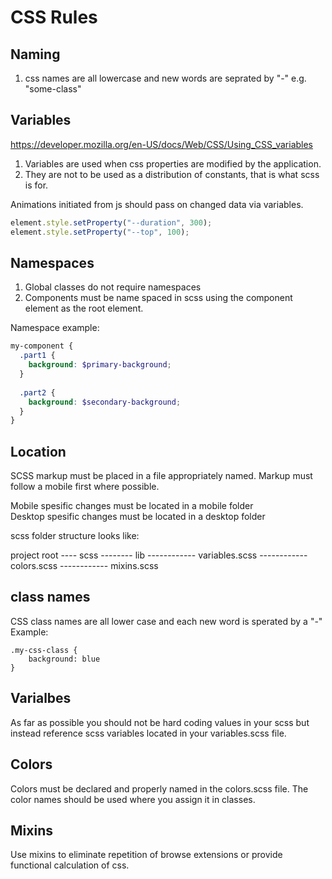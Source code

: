 # CSS Rules

## Naming
1. css names are all lowercase and new words are seprated by "-" e.g. "some-class"

## Variables
https://developer.mozilla.org/en-US/docs/Web/CSS/Using_CSS_variables

1. Variables are used when css properties are modified by the application.
1. They are not to be used as a distribution of constants, that is what scss is for.

Animations initiated from js should pass on changed data via variables.

```js
element.style.setProperty("--duration", 300);
element.style.setProperty("--top", 100);
```

## Namespaces
1. Global classes do not require namespaces
1. Components must be name spaced in scss using the component element as the root element.

Namespace example:
```scss
my-component {
  .part1 {
    background: $primary-background;
  }
  
  .part2 {
    background: $secondary-background;
  }
}
```

## Location
SCSS markup must be placed in a file appropriately named.
Markup must follow a mobile first where possible.

Mobile spesific changes must be located in a mobile folder   
Desktop spesific changes must be located in a desktop folder

scss folder structure looks like:

project root
---- scss
-------- lib
------------ variables.scss
------------ colors.scss
------------ mixins.scss

## class names
CSS class names are all lower case and each new word is sperated by a "-"  
Example: 
```
.my-css-class {
    background: blue
}
```

## Varialbes
As far as possible you should not be hard coding values in your scss but instead reference scss variables located in your variables.scss file.

## Colors
Colors must be declared and properly named in the colors.scss file.
The color names should be used where you assign it in classes.

## Mixins
Use mixins to eliminate repetition of browse extensions or provide functional calculation of css.
